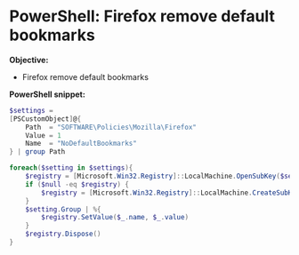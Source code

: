 # PowerShell: Firefox remove default bookmarks

<b>Objective:</b>

* Firefox remove default bookmarks

<b>PowerShell snippet:</b>

```powershell
$settings = 
[PSCustomObject]@{
    Path  = "SOFTWARE\Policies\Mozilla\Firefox"
    Value = 1
    Name  = "NoDefaultBookmarks"
} | group Path

foreach($setting in $settings){
    $registry = [Microsoft.Win32.Registry]::LocalMachine.OpenSubKey($setting.Name, $true)
    if ($null -eq $registry) {
        $registry = [Microsoft.Win32.Registry]::LocalMachine.CreateSubKey($setting.Name, $true)
    }
    $setting.Group | %{
        $registry.SetValue($_.name, $_.value)
    }
    $registry.Dispose()
}
```
